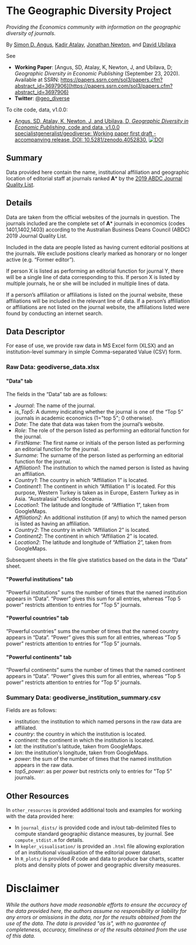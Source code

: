 # The Geographic Diversity Project
_Providing the Economics community with information on the geographic diversity of journals._



By [Simon D. Angus](http://research.monash.edu/en/persons/simon-angus), [Kadir Atalay](http://sydney.edu.au/arts/about/our-people/academic-staff/kadir-atalay.html), [Jonathan Newton](http://jonathannewton.net), and [David Ubilava](http://davidubilava.com)

See
* **Working Paper**:  [Angus, SD, Atalay, K, Newton, J, and Ubilava, D; _Geographic Diversity in Economic Publishing_ (September 23, 2020). Available at SSRN: https://papers.ssrn.com/sol3/papers.cfm?abstract_id=3697906](https://papers.ssrn.com/sol3/papers.cfm?abstract_id=3697906)
* **Twitter**: [@geo_diverse](https://twitter.com/geo_diverse)

To cite code, data, v1.0.0:
* [Angus, SD, Atalay, K, Newton, J, and Ubilava, D, _Geographic Diversity in Economic Publishing_, code and data, v1.0.0 specialistgeneralist/geodiverse: Working paper first draft - accompanying release, DOI: 10.5281/zenodo.4052830.](https://zenodo.org/badge/latestdoi/290628503)
[![DOI](https://zenodo.org/badge/290628503.svg)](https://zenodo.org/badge/latestdoi/290628503)


## Summary
Data provided here contain the name, institutional affiliation and geographic location of editorial staff at journals ranked **A*** by the [2019 ABDC Journal Quality List](https://abdc.edu.au/research/abdc-journal-list/).

## Details
Data are taken from the official websites of the journals in question. The journals included are the complete set of **A*** journals in economics (codes 1401,1402,1403) according to the Australian Business Deans Council (ABDC) 2019 Journal Quality List.

Included in the data are people listed as having current editorial positions at the journals. We exclude positions clearly marked as honorary or no longer active (e.g. “Former editor”).

If person X is listed as performing an editorial function for journal Y, there will be a single line of data corresponding to this. If person X is listed by multiple journals, he or she will be included in multiple lines of data.

If a person’s affiliation or affiliations is listed on the journal website, these affiliations will be included in the relevant line of data. If a person’s affiliation or affiliations are not listed on the journal website, the affiliations listed were found by conducting an internet search.

## Data Descriptor
For ease of use, we provide raw data in MS Excel form (XLSX) and an institution-level summary in simple Comma-separated Value (CSV) form.

### Raw Data: geodiverse_data.xlsx

#### "Data" tab
The fields in the “Data” tab are as follows:
* _Journal_: The name of the journal.
* _is_Top5_: A dummy indicating whether the journal is one of the “Top 5” journals in academic economics (1="top 5"; 0 otherwise).
* _Date_: The date that data was taken from the journal’s website.
* _Role_: The role of the person listed as performing an editorial function for the journal.
* _FirstName_: The first name or initials of the person listed as performing an editorial function for the journal.
* _Surname_: The surname of the person listed as performing an editorial function for the journal.
* _Affiliation1_: The institution to which the named person is listed as having an affiliation.
* _Country1_: The country in which “Affiliation 1” is located.
* _Continent1_: The continent in which “Affiliation 1” is located. For this purpose, Western Turkey is taken as in Europe, Eastern Turkey as in Asia. “Australasia” includes Oceania.
* _Location1_: The latitude and longitude of “Affliation 1”, taken from GoogleMaps.
* _Affiliation2_: An additional institution (if any) to which the named person is listed as having an affiliation.
* _Country2_: The country in which “Affiliation 2” is located.
* _Continent2_: The continent in which “Affiliation 2” is located.
* _Location2_: The latitude and longitude of “Affliation 2”, taken from GoogleMaps.

Subsequent sheets in the file give statistics based on the data in the “Data” sheet.

#### "Powerful institutions" tab
“Powerful institutions” sums the number of times that the named institution appears in “Data”. “Power” gives this sum for all entries, whereas “Top 5 power” restricts attention to entries for “Top 5” journals.

#### "Powerful countries" tab
“Powerful countries” sums the number of times that the named country appears in “Data”. “Power” gives this sum for all entries, whereas “Top 5 power” restricts attention to entries for “Top 5” journals.

#### "Powerful continents" tab
“Powerful continents” sums the number of times that the named continent appears in “Data”. “Power” gives this sum for all entries, whereas “Top 5 power” restricts attention to entries for “Top 5” journals.

### Summary Data: geodiverse_institution_summary.csv
Fields are as follows:
* institution: the institution to which named persons in the raw data are affiliated.
* _country_: the country in which the institution is located.
* _continent_: the continent in which the institution is located.
* _lat_: the institution's latitude, taken from GoogleMaps.
* _lon_: the institution's longitude, taken from GoogleMaps.
* _power_: the sum of the number of times that the named institution appears in the raw data.
* _top5_power_: as per _power_ but restricts only to entries for "Top 5" journals.

## Other Resources
In `other_resources` is provided additional tools and examples for working with the data provided here:
* In `journal_dists/` is provided code and in/out tab-delimited files to compute standard geographic distance measures, by journal. See `compute_stdist.m` for details.
* In `kepler_visualisation/` is provided an `.html` file allowing exploration of an institutional visualisation of the editorial power dataset.
* In `R_plots/` is provided *R* code and data to produce bar charts, scatter plots and density plots of power and geographic diversity measures.

# Disclaimer
_While the authors have made reasonable efforts to ensure the accuracy of the data provided here, the authors assume no responsibility or liability for any errors or omissions in the data, nor for the results obtained from the use of the data. The data is provided "as is", with no guarantee of completeness, accuracy, timeliness or of the results obtained from the use of this data._

